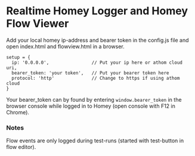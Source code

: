 # Realtime Homey Logger and Homey Flow Viewer

Add your local homey ip-address and bearer token in the config.js file and open index.html and flowview.html in a browser.

```
setup = {
  ip: '0.0.0.0',                // Put your ip here or athom cloud uri,
  bearer_token: 'your token',   // Put your bearer token here
  protocol: 'http'              // Change to https if using athom cloud
}
```

Your bearer_token can by found by entering `window.bearer_token` in the browser console while logged in to Homey (open console with F12 in Chrome).

### Notes

Flow events are only logged during test-runs (started with test-button in flow editor).
